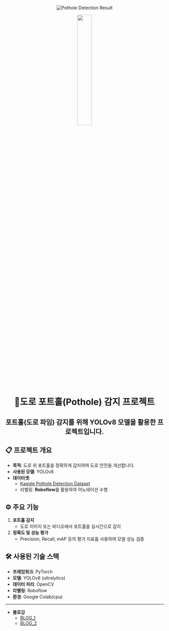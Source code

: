 <div align="center">

![Pothole Detection Result](https://capsule-render.vercel.app/api?type=waving&color=auto&height=300&section=header&text=Pothole-Detection%20&fontSize=80)

<p align="center">
  <img src="https://github.com/ruru-kor/YOLO-Pothole-Detection--/raw/main/result.gif" width="30%">
</p>

# **🚧도로 포트홀(Pothole) 감지 프로젝트**
## 포트홀(도로 파임) 감지를 위해 **YOLOv8** 모델을 활용한 프로젝트입니다. 
</div>

## 📋 **프로젝트 개요**  
- **목적**: 도로 위 포트홀을 정확하게 감지하여 도로 안전을 개선합니다.  
- **사용된 모델**: YOLOv8  
- **데이터셋**:  
   - [Kaggle Pothole Detection Dataset](https://www.kaggle.com/datasets/atulyakumar98/pothole-detection-dataset)  
   - 라벨링: **Roboflow**를 활용하여 어노테이션 수행  


## ⚙️ **주요 기능**  
1. **포트홀 감지**  
   - 도로 이미지 또는 비디오에서 포트홀을 실시간으로 감지  
2. **정확도 및 성능 평가**  
   - Precision, Recall, mAP 등의 평가 지표를 사용하여 모델 성능 검증

## 🛠️ **사용된 기술 스택**  
- **프레임워크**: PyTorch  
- **모델**: YOLOv8 (ultralytics)  
- **데이터 처리**: OpenCV  
- **라벨링**: Roboflow  
- **환경**: Google Colab(cpu)


---
- **블로깅**
   - [BLOG_1](https://so-fast.tistory.com/entry/yolo%EC%9A%9C%EB%A1%9C%ED%99%9C%EC%9A%A9%ED%95%9C-%EB%8F%84%EB%A1%9C-%ED%8F%AC%ED%8A%B8%ED%99%80-%EA%B5%AC%EB%B6%84%ED%94%84%EB%A1%9C%EC%A0%9D%ED%8A%B8)  
   - [BLOG_2](https://so-fast.tistory.com/entry/yolo%EC%9A%9C%EB%A1%9C%ED%99%9C%EC%9A%A9%ED%95%9C-%EB%8F%84%EB%A1%9C-%ED%8F%AC%ED%8A%B8%ED%99%80-%EA%B5%AC%EB%B6%84%ED%94%84%EB%A1%9C%EC%A0%9D%ED%8A%B8-2)  


